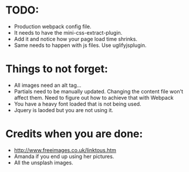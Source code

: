 # TODO:
* Production webpack config file.
* It needs to have the mini-css-extract-plugin.
* Add it and notice how your page load time shrinks.
* Same needs to happen with js files. Use uglifyjsplugin.

# Things to not forget:
* All images need an alt tag...
* Partials need to be manually updated. Changing the content file won't affect them. Need to figure out how to achieve that with Webpack
* You have a heavy font loaded that is not being used.
* Jquery is laoded but you are not using it.


# Credits when you are done:
* http://www.freeimages.co.uk/linktous.htm
* Amanda if you end up using her pictures.
* All the unsplash images.
